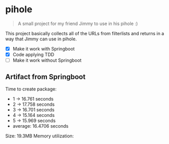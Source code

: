 # pihole
> A small project for my friend Jimmy to use in his pihole :) 

This project basically collects all of the URLs from filterlists and returns in a way that Jimmy can use in pihole.

- [x] Make it work with Springboot
- [x] Code applying TDD
- [ ] Make it work without Springboot

## Artifact from Springboot
Time to create package: 
 * 1 -> 16.761 seconds
 * 2 -> 17.758 seconds
 * 3 -> 16.701 seconds
 * 4 -> 15.164 seconds
 * 5 -> 15.969 seconds
 * average: 16.4706 seconds

Size: 19.3MB
Memory utilization: 